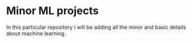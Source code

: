 # Minor ML projects

In this particular repository i will be adding all the minor and basic details about machine learning.
